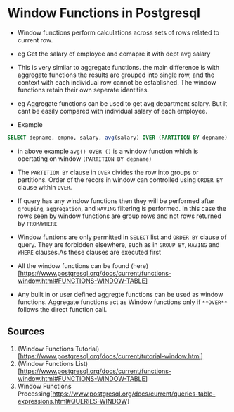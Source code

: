 # Window Functions in Postgresql

- Window functions perform calculations across sets of rows related to current row. 
- eg Get the salary of employee and comapre it with dept avg salary

- This is very similar to aggregate functions. the main difference is with aggregate functions the results are grouped into single row, and the context with each individual row cannot be established. The window functions retain their own seperate identities.
- eg Aggregate functions can be used to get avg department salary. But it cant be easily compared with individual salary of each employee.

- Example
```sql
SELECT depname, empno, salary, avg(salary) OVER (PARTITION BY depname) FROM empsalary;
```

- in above example `avg() OVER ()` is a window function which is opertating on window `(PARTITION BY depname)`

- The `PARTITION BY` clause in `OVER` divides the row into groups or partitions. Order of the recors in window can controlled using `ORDER BY` clause within `OVER`.

- If query has any window functions then they will be performed after `grouping`, `aggregation`, and `HAVING` filtering is performed. In this case the rows seen by window functions are group rows and not rows returned by `FROM`/`WHERE`

- Window funtions are only permitted in `SELECT` list and `ORDER BY` clause of query. They are forbidden elsewhere, such as in `GROUP BY`, `HAVING` and `WHERE` clauses.As these clauses are executed first

- All the window functions can be found (here)[https://www.postgresql.org/docs/current/functions-window.html#FUNCTIONS-WINDOW-TABLE]

- Any built in or user defined aggregte functions can be used as window functions. Aggregate functions act as Window functions only if `**OVER**` follows the direct function call.

## Sources

1. (Window Functions Tutorial)[https://www.postgresql.org/docs/current/tutorial-window.html]
2. (Window Functions List)[https://www.postgresql.org/docs/current/functions-window.html#FUNCTIONS-WINDOW-TABLE]
3. Window Functions Processing[https://www.postgresql.org/docs/current/queries-table-expressions.html#QUERIES-WINDOW]